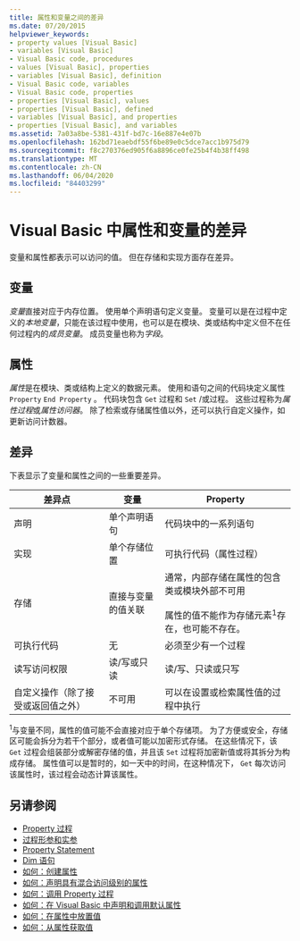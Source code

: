 ```yaml
---
title: 属性和变量之间的差异
ms.date: 07/20/2015
helpviewer_keywords:
- property values [Visual Basic]
- variables [Visual Basic]
- Visual Basic code, procedures
- values [Visual Basic], properties
- variables [Visual Basic], definition
- Visual Basic code, variables
- Visual Basic code, properties
- properties [Visual Basic], values
- properties [Visual Basic], defined
- variables [Visual Basic], and properties
- properties [Visual Basic], and variables
ms.assetid: 7a03a8be-5381-431f-bd7c-16e887e4e07b
ms.openlocfilehash: 162bd71eaebdf55f6be89e0c5dce7acc1b975d79
ms.sourcegitcommit: f8c270376ed905f6a8896ce0fe25b4f4b38ff498
ms.translationtype: MT
ms.contentlocale: zh-CN
ms.lasthandoff: 06/04/2020
ms.locfileid: "84403299"
---
```

# <a name="differences-between-properties-and-variables-in-visual-basic"></a>Visual Basic 中属性和变量的差异
变量和属性都表示可以访问的值。 但在存储和实现方面存在差异。  
  
## <a name="variables"></a>变量  
 *变量*直接对应于内存位置。 使用单个声明语句定义变量。 变量可以是在过程中定义的*本地变量*，只能在该过程中使用，也可以是在模块、类或结构中定义但不在任何过程内的*成员变量*。 成员变量也称为*字段*。  
  
## <a name="properties"></a>属性  
 *属性*是在模块、类或结构上定义的数据元素。 使用和语句之间的代码块定义属性 `Property` `End Property` 。 代码块包含 `Get` 过程和 `Set` /或过程。 这些过程称为*属性过程*或*属性访问器*。 除了检索或存储属性值以外，还可以执行自定义操作，如更新访问计数器。  
  
## <a name="differences"></a>差异  
 下表显示了变量和属性之间的一些重要差异。  
  
|差异点|变量|Property|  
|-------------------------|--------------|--------------|  
|声明|单个声明语句|代码块中的一系列语句|  
|实现|单个存储位置|可执行代码（属性过程）|  
|存储|直接与变量的值关联|通常，内部存储在属性的包含类或模块外部不可用<br /><br /> 属性的值不能作为存储元素<sup>1</sup>存在，也可能不存在。|  
|可执行代码|无|必须至少有一个过程|  
|读写访问权限|读/写或只读|读/写、只读或只写|  
|自定义操作（除了接受或返回值之外）|不可用|可以在设置或检索属性值的过程中执行|  
  
 <sup>1</sup>与变量不同，属性的值可能不会直接对应于单个存储项。 为了方便或安全，存储区可能会拆分为若干个部分，或者值可能以加密形式存储。 在这些情况下，该 `Get` 过程会组装部分或解密存储的值，并且该 `Set` 过程将加密新值或将其拆分为构成存储。 属性值可以是暂时的，如一天中的时间，在这种情况下， `Get` 每次访问该属性时，该过程会动态计算该属性。  
  
## <a name="see-also"></a>另请参阅

- [Property 过程](./property-procedures.md)
- [过程形参和实参](./procedure-parameters-and-arguments.md)
- [Property Statement](../../../language-reference/statements/property-statement.md)
- [Dim 语句](../../../language-reference/statements/dim-statement.md)
- [如何：创建属性](./how-to-create-a-property.md)
- [如何：声明具有混合访问级别的属性](./how-to-declare-a-property-with-mixed-access-levels.md)
- [如何：调用 Property 过程](./how-to-call-a-property-procedure.md)
- [如何：在 Visual Basic 中声明和调用默认属性](./how-to-declare-and-call-a-default-property.md)
- [如何：在属性中放置值](./how-to-put-a-value-in-a-property.md)
- [如何：从属性获取值](./how-to-get-a-value-from-a-property.md)
